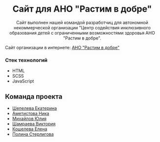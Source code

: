   <h1 align="center">Сайт для АНО "Растим в добре"</h1>

  <p align="center">
    Сайт выполнен нашей командой разработчиц для автономной некоммерческой организации "Центр содействия инклюзивного образования детей c ограниченными возможностями здоровья АНО "Растим в добре". </p>
  
  Сайт организации в интернете: <a href="https://www.anorastimvdobre.ru" target="_blank">АНО "Растим в добре"</a>

### Стек технологий

- HTML
- SCSS
- JavaScript

## Команда проекта

- [Шепелева Екатерина](https://github.com/shepelkate)
- [Аметистова Ника](https://github.com/Nikalaus)
- [Михайлов Юлия](https://github.com/rkvrpl)
- [Шамраева Виктория](https://github.com/april-victory)
- [Кошелева Елена](https://github.com/Eva71879)
- [Полина Стерлигова](https://github.com/Taarde)
